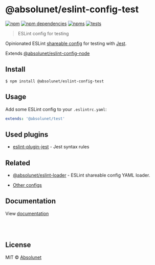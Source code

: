 # @absolunet/eslint-config-test

[![npm](https://img.shields.io/npm/v/@absolunet/eslint-config-test.svg)](https://www.npmjs.com/package/@absolunet/eslint-config-test)
[![npm dependencies](https://david-dm.org/absolunet/eslint-config/status.svg?path=packages/test)](https://david-dm.org/absolunet/eslint-config?path=packages/test)
[![npms](https://badges.npms.io/%40absolunet%2Feslint-config-test.svg)](https://npms.io/search?q=%40absolunet%2Feslint-config-test)
[![tests](https://github.com/absolunet/eslint-config/workflows/tests/badge.svg?branch=master)](https://github.com/absolunet/eslint-config/actions?query=workflow%3Atests+branch%3Amaster)

> ESLint config for testing

Opinionated ESLint [shareable config](https://eslint.org/docs/developer-guide/shareable-configs.html) for testing with [Jest](https://jestjs.io).

Extends [@absolunet/eslint-config-node](https://github.com/absolunet/eslint-config)


## Install

```
$ npm install @absolunet/eslint-config-test
```


## Usage

Add some ESLint config to your `.eslintrc.yaml`:

```yaml
extends: '@absolunet/test'
```


## Used plugins

- [eslint-plugin-jest](https://github.com/jest-community/eslint-plugin-jest) - Jest syntax rules



## Related

- [@absolunet/eslint-loader](https://github.com/absolunet/node-eslint-loader) - ESLint shareable config YAML loader.

- [Other configs](https://github.com/absolunet/eslint-config)


## Documentation

View [documentation](https://documentation.absolunet.com/eslint-config/test)






<br><br>

## License
MIT © [Absolunet](https://absolunet.com)
